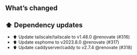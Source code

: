 ## What’s changed
## ⬆️ Dependency updates

- ⬆️ Update tailscale/tailscale to v1.48.0 @renovate (#316)
- ⬆️ Update esphome to v2023.8.0 @renovate (#317)
- ⬆️ Update caddyserver/caddy to v2.7.4 @renovate (#318)

